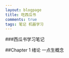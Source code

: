 ```yaml
---
layout: blogpage
title: 吃西瓜书
comments: true
tags: 笔记 机器学习
---
```


###西瓜书学习笔记

##Chapter 1 绪论
一点生概念
